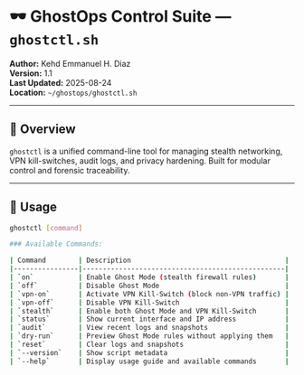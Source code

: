 # 🕶️ GhostOps Control Suite — `ghostctl.sh`

**Author:** Kehd Emmanuel H. Diaz  
**Version:** 1.1  
**Last Updated:** 2025-08-24  
**Location:** `~/ghostops/ghostctl.sh`

---

## 🔧 Overview

`ghostctl` is a unified command-line tool for managing stealth networking, VPN kill-switches, audit logs, and privacy hardening. Built for modular control and forensic traceability.

---

## 🚀 Usage

```bash
ghostctl [command]

### Available Commands:

| Command        | Description                                      |
|----------------|--------------------------------------------------|
| `on`           | Enable Ghost Mode (stealth firewall rules)       |
| `off`          | Disable Ghost Mode                               |
| `vpn-on`       | Activate VPN Kill-Switch (block non-VPN traffic) |
| `vpn-off`      | Disable VPN Kill-Switch                          |
| `stealth`      | Enable both Ghost Mode and VPN Kill-Switch       |
| `status`       | Show current interface and IP address            |
| `audit`        | View recent logs and snapshots                   |
| `dry-run`      | Preview Ghost Mode rules without applying them   |
| `reset`        | Clear logs and snapshots                         |
| `--version`    | Show script metadata                             |
| `--help`       | Display usage guide and available commands       |

